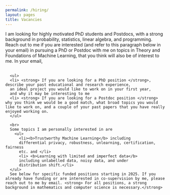```yaml
---
permalink: /hiring/
layout: pages
title: Vacancies
---
```

I am looking for highly motivated PhD students and Postdocs, with a strong background
in probability, statistics, linear algebra, and programming. Reach out
to me if you are interested (and refer to this paragraph below in your
      email) in pursuing a PhD or Postdoc with me on topics in Theory and
      Foundations of Machine Learning, that you think will also be of
      interest to me. In your email,  
      <br>

      <ul>
      <li> <strong> If you are looking for a PhD position </strong>, describe your past educational and research experience,
      an ideal project you would like to work on in your first year,
      and why it may be interesting to me
      <li> <strong> If you are looking for a Postdoc position </strong>  why you think we would be a good match, what broad topics you would like to work on, and a couple of your past papers that you have really enjoyed working on.
      </ul>
      
      <br>
      Some topics I am personally interested in are
        <ul>
          <li><b>Trustworthy Machine Learning</b> including
          differential privacy, robustness, unlearning, certification, fairness
          etc. and </li>
          <li> <b>Learning with limited and imperfect data</b>
          including unlabelled data, noisy data, and under
          distribution shift.</li>
      </ul>
      See below for specific funded positions starting in 2025. If you already have funding or are interested in co-supervision by me, please reach out to me by email. <strong> For all positions, a strong background in mathematics and computer science is necessary.</strong>


